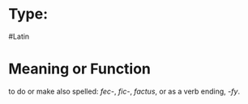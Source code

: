 # Type:
#Latin 
# Meaning or Function
to do or make
also spelled: *fec-*, *fic-*, *factus*, or as a verb ending, *-fy*.
